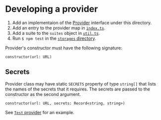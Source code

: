 # Developing a provider

1. Add an implementaion of the [Provider](../Provider.ts) interface under this directory.
2. Add an entry to the provider map in [`index.ts`](./index.ts).
3. Add a suite to the `suites` object in [`util.ts`](../.test/util.ts).
4. Run `$ npm test` in the [`storages` directory](../..).

Provider's constructor must have the following signature:

`constructor(url: URL)`

## Secrets

Provider class may have static `SECRETS` property of type `string[]` that lists the names of the secrets that it
requires.
The secrets are passed to the constructor as the second argument.

`constructor(url: URL, secrets: Record<string, string>)`

See [`Test` provider](./Test.ts) for an example.
